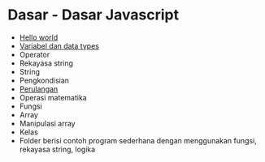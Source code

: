 # Dasar - Dasar Javascript
- [Hello world](https://github.com/bellshade/Javascript/blob/main/basic/helloWorld.js)
- [Variabel dan data types](https://github.com/bellshade/Javascript/tree/main/basic/variable_datatype)
- Operator
- Rekayasa string
- String
- Pengkondisian
- [Perulangan](https://github.com/bellshade/Javascript/tree/main/basic/looping)
- Operasi matematika
- Fungsi
- Array
- Manipulasi array
- Kelas
- Folder berisi contoh program sederhana dengan menggunakan fungsi, rekayasa string, logika
